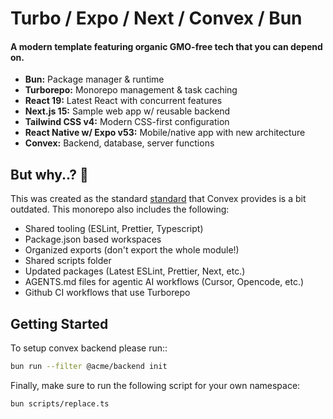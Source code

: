 # Turbo / Expo / Next / Convex / Bun

#### A modern template featuring organic GMO-free tech that you can depend on.

- **Bun:** Package manager & runtime
- **Turborepo:** Monorepo management & task caching
- **React 19:** Latest React with concurrent features
- **Next.js 15:** Sample web app w/ reusable backend
- **Tailwind CSS v4:** Modern CSS-first configuration
- **React Native w/ Expo v53:** Mobile/native app with new architecture
- **Convex:** Backend, database, server functions

## But why..? 👀

This was created as the standard [standard](https://github.com/get-convex/turbo-expo-nextjs-clerk-convex-monorepo) that Convex provides is a bit outdated.
This monorepo also includes the following:

- Shared tooling (ESLint, Prettier, Typescript)
- Package.json based workspaces
- Organized exports (don't export the whole module!)
- Shared scripts folder
- Updated packages (Latest ESLint, Prettier, Next, etc.)
- AGENTS.md files for agentic AI workflows (Cursor, Opencode, etc.)
- Github CI workflows that use Turborepo

## Getting Started

To setup convex backend please run::

```sh
bun run --filter @acme/backend init
```

Finally, make sure to run the following script for your own namespace:

```sh
bun scripts/replace.ts
```
